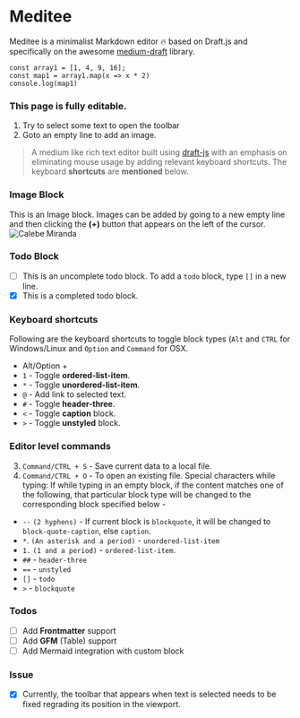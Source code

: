 # Meditee
Meditee is a minimalist Markdown editor 🔥 based on Draft.js and specifically on the awesome [medium-draft](https://bitwiser.in/medium-draft/) library.
```
const array1 = [1, 4, 9, 16];
const map1 = array1.map(x => x * 2)
console.log(map1)
```
### This page is fully editable.
1. Try to select some text to open the toolbar
2. Goto an empty line to add an image.
> A medium like rich text editor built using [draft-js](https://facebook.github.io/draft-js/) with an emphasis on eliminating mouse usage by adding relevant keyboard shortcuts.
> The keyboard **shortcuts** are **mentioned** below.
### Image Block
This is an Image block. Images can be added by going to a new empty line and then clicking the **(+)** button that appears on the left of the cursor.
![Calebe Miranda](file:///Users/alagrede/Desktop/pexels-photo-793166_zzwg3t.jpeg)

### Todo Block
- [ ] This is an uncomplete todo block. To add a `todo` block, type `[]` in a new line.
- [x] This is a completed todo block.

### Keyboard shortcuts
Following are the keyboard shortcuts to toggle block types (`Alt` and `CTRL` for Windows/Linux and `Option` and `Command` for OSX.
- Alt/Option +
- `1` - Toggle **ordered-list-item**.
- `*` - Toggle **unordered-list-item**.
- `@` - Add link to selected text.
- `#` - Toggle **header-three**.
- `<` - Toggle **caption** block.
- `>` - Toggle **unstyled** block.

### Editor level commands
3. `Command/CTRL + S` - Save current data to a local file.
4. `Command/CTRL + O` - To open an existing file.
Special characters while typing: If while typing in an empty block, if the content matches one of the following, that particular block type will be changed to the corresponding block specified below -
- `--` `(2 hyphens)` - If current block is `blockquote`, it will be changed to `block-quote-caption`, else `caption`.
- `*`. `(An asterisk and a period)` - `unordered-list-item`
- `1.` `(1 and a period)` - `ordered-list-item`.
- `##` - `header-three`
- `==` - `unstyled`
- `[]` - `todo`
- `>` - `blockquote`

### Todos
- [ ] Add **Frontmatter** support
- [ ] Add **GFM** (Table) support
- [ ] Add Mermaid integration with custom block

### Issue
- [x] Currently, the toolbar that appears when text is selected needs to be fixed regrading its position in the viewport.
